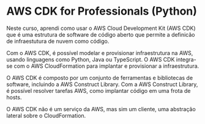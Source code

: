 # AWS CDK for Professionals (Python)

Neste curso, aprendi como usar o AWS Cloud Development Kit (AWS CDK) que é uma estrutura de software de código aberto que permite a definicão de infraestutura de nuvem como código.

Com o AWS CDK, é possível modelar e provisionar infraestrutura na AWS, usando linguagens como Python, Java ou TypeScript. O AWS CDK integra-se com o AWS CloudFormation para implantar e provisionar a infraestrutura.

O AWS CDK é composto por um conjunto de ferramentas e bibliotecas de software, incluindo a AWS Construct Library. Com a AWS Construct Library, é possível resolver tarefas AWS, como implantar código em uma frota de hosts.

O AWS CDK não é um serviço da AWS, mas sim um cliente, uma abstração lateral sobre o CloudFormation.